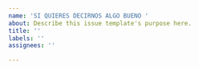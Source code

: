 ```yaml
---
name: 'SI QUIERES DECIRNOS ALGO BUENO '
about: Describe this issue template's purpose here.
title: ''
labels: ''
assignees: ''

---
```



